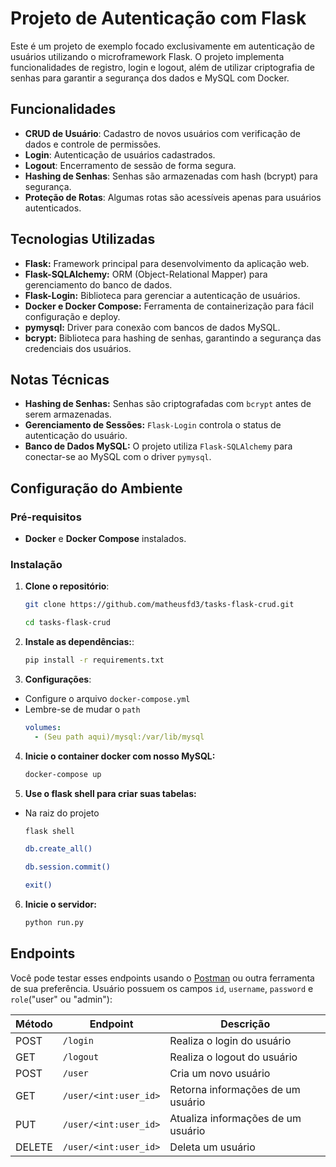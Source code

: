 # Projeto de Autenticação com Flask

Este é um projeto de exemplo focado exclusivamente em autenticação de usuários utilizando o microframework Flask. O projeto implementa funcionalidades de registro, login e logout, além de utilizar criptografia de senhas para garantir a segurança dos dados e MySQL com Docker.

## Funcionalidades

- **CRUD de Usuário**: Cadastro de novos usuários com verificação de dados e controle de permissões.
- **Login**: Autenticação de usuários cadastrados.
- **Logout**: Encerramento de sessão de forma segura.
- **Hashing de Senhas**: Senhas são armazenadas com hash (bcrypt) para segurança.
- **Proteção de Rotas**: Algumas rotas são acessíveis apenas para usuários autenticados.

## Tecnologias Utilizadas

- **Flask:** Framework principal para desenvolvimento da aplicação web.
- **Flask-SQLAlchemy:** ORM (Object-Relational Mapper) para gerenciamento do banco de dados.
- **Flask-Login:** Biblioteca para gerenciar a autenticação de usuários.
- **Docker e Docker Compose:** Ferramenta de containerização para fácil configuração e deploy.
- **pymysql:** Driver para conexão com bancos de dados MySQL.
- **bcrypt:** Biblioteca para hashing de senhas, garantindo a segurança das credenciais dos usuários.

## Notas Técnicas
- **Hashing de Senhas:** Senhas são criptografadas com `bcrypt` antes de serem armazenadas.
- **Gerenciamento de Sessões:** `Flask-Login` controla o status de autenticação do usuário.
- **Banco de Dados MySQL:** O projeto utiliza `Flask-SQLAlchemy` para conectar-se ao MySQL com o driver `pymysql`.

## Configuração do Ambiente
### Pré-requisitos
- **Docker** e **Docker Compose** instalados.

### Instalação

1. **Clone o repositório**:
   ```bash
   git clone https://github.com/matheusfd3/tasks-flask-crud.git
   
   cd tasks-flask-crud
   ```
2. **Instale as dependências:**:
    ```bash
    pip install -r requirements.txt
    ```
3. **Configurações**:
- Configure o arquivo `docker-compose.yml`
- Lembre-se de mudar o `path`
    ```yml
    volumes:
      - (Seu path aqui)/mysql:/var/lib/mysql
    ```
4. **Inicie o container docker com nosso MySQL:**
    ```bash
    docker-compose up
    ```
5. **Use o flask shell para criar suas tabelas:**
- Na raiz do projeto
    ```bash
    flask shell
    ```
    ```bash
    db.create_all()
    ```
    ```bash
    db.session.commit()
    ```
    ```bash
    exit()
    ```
6. **Inicie o servidor:**
    ```bash
    python run.py
    ```

## Endpoints

Você pode testar esses endpoints usando o [Postman](https://www.postman.com/) ou outra ferramenta de sua preferência. Usuário possuem os campos `id`, `username`, `password` e `role`("user" ou "admin"):

| Método | Endpoint              | Descrição                          |
|--------|-----------------------|------------------------------------|
| POST   | `/login`              | Realiza o login do usuário         |
| GET    | `/logout`             | Realiza o logout do usuário        |
| POST   | `/user`               | Cria um novo usuário               |
| GET    | `/user/<int:user_id>` | Retorna informações de um usuário  |
| PUT    | `/user/<int:user_id>` | Atualiza informações de um usuário |
| DELETE | `/user/<int:user_id>` | Deleta um usuário                  |

